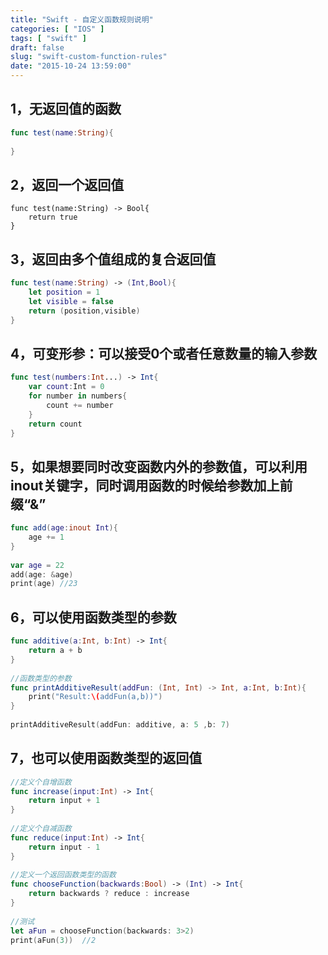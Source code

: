 ```yaml
---
title: "Swift - 自定义函数规则说明"
categories: [ "IOS" ]
tags: [ "swift" ]
draft: false
slug: "swift-custom-function-rules"
date: "2015-10-24 13:59:00"
---
```


## 1，无返回值的函数
```swift
func test(name:String){
 
}
```
## 2，返回一个返回值
```
func test(name:String) -> Bool{
    return true
}
```


<!--more-->


## 3，返回由多个值组成的复合返回值
```swift
func test(name:String) -> (Int,Bool){
    let position = 1
    let visible = false
    return (position,visible)
}
```
## 4，可变形参：可以接受0个或者任意数量的输入参数
```swift
func test(numbers:Int...) -> Int{
    var count:Int = 0
    for number in numbers{
        count += number
    }
    return count
}
```
## 5，如果想要同时改变函数内外的参数值，可以利用inout关键字，同时调用函数的时候给参数加上前缀“&”
```swift
func add(age:inout Int){
    age += 1
}
 
var age = 22
add(age: &age)
print(age) //23
```
## 6，可以使用函数类型的参数
```swift
func additive(a:Int, b:Int) -> Int{
    return a + b
}
 
//函数类型的参数
func printAdditiveResult(addFun: (Int, Int) -> Int, a:Int, b:Int){
    print("Result:\(addFun(a,b))")
}
 
printAdditiveResult(addFun: additive, a: 5 ,b: 7)
```
## 7，也可以使用函数类型的返回值
```swift
//定义个自增函数
func increase(input:Int) -> Int{
    return input + 1
}
 
//定义个自减函数
func reduce(input:Int) -> Int{
    return input - 1
}
 
//定义一个返回函数类型的函数
func chooseFunction(backwards:Bool) -> (Int) -> Int{
    return backwards ? reduce : increase
}
 
//测试
let aFun = chooseFunction(backwards: 3>2)
print(aFun(3))  //2
```